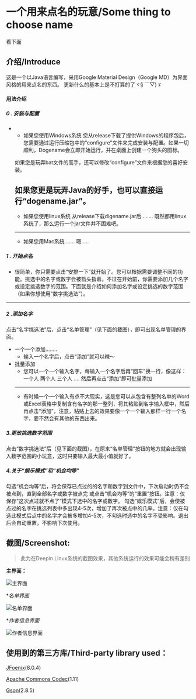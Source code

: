 # 一个用来点名的玩意/Some thing to choose name

看下面


## 介绍/Introduce
这是一个以Java语言编写，采用Google Material Design（Google MD）为界面风格的用来点名的东西。
更新什么的基本上是不打算的了ヾ§ ￣▽)ゞ

#### 用法介绍
##### 0 . 安装与配置
+ 
    + 如果您使用Windows系统
	您从release下载了提供Windows的程序包后，您需要通过运行压缩包中的“configure”文件来完成安装与配置。如果一切顺利，Dogename会立即开始运行，并在桌面上创建一个狗头的图标。
	
	如果您是玩弄bat文件的高手，还可以修改“configure”文件来根据您的喜好安装。
	
	如果您更是玩弄Java的好手，也可以直接运行“dogename.jar”。
    ----
    + 如果您使用linux系统
	从release下载digename.jar后........
	既然都用linux系统了，那么运行一个jar文件并不困难吧。
	----
	+ 如果您用Mac系统.......
	嗯.....
	
##### 1 . 开始点名
+ 
     很简单，你只需要点击“安排一下”就开始了。您可以根据需要调整不同的功能。挑选中的名字或数字会被箭头指着。不过在开始前，你需要添加几个名字或设定挑选数字的范围。下面就是介绍如何添加名字或设定挑选的数字范围（如果你想使用“数字挑选法”）。
----
##### 2 .添加名字

点击“名字挑选法”后，点击“名单管理”（见下面的截图），即可出现名单管理的界面。
+ 一个一个添加........
    + 输入一个名字后，点击“添加”就可以辣～
+ 批量添加
    + 您可以一个一个输入名字，每输入一个名字后再“回车”换一行，像这样：
	一个人
	两个人
	三个人
	....
	然后再点击“添加”即可批量添加
	----
	+ 有时候一个一个输入有点不大现实，这是您可以从包含有整列名单的Word或Excel表格中复制含有名字的那一整列，将其粘贴到名字输入框中，然后再点击“添加”，注意，粘贴上去的效果要像一个一个输入那样一行一个名字，要不然会有其他的东西出来。

##### 3.更改挑选数字范围
点击“数字挑选法”后（见下面的截图），在原来“名单管理”按钮的地方就会出现输入数字范围的小玩意，这时只要输入最大最小值就好了。

##### 4.关于“娱乐模式”和“机会均等”
勾选“机会均等”后，将会保存已点过的的名字和数字到文件中，下次启动时仍不会被点到，直到全部名字或数字被点完 或点击“机会均等”的“重置”按钮。注意：仅保存“这次点过就不点了”模式下选中的名字或数字。
勾选“娱乐模式”后，会使被点过的名字在挑选列表中多出现4-5次，增加了再次被点中的几率。注意：仅在勾选此模式后点中的名字才会被多增加4-5次，不勾选时选中的名字不受影响。退出后会自动重置，不影响下次使用。

## 截图/Screenshot:

>此为在Deepin Linux系统的截图效果，其他系统运行的效果可能会稍有差别

**主界面：**

![主界面](https://github.com/eatenid/dogename/raw/master/screenshot_main.png)

**名单界面*

![名单界面](https://github.com/eatenid/dogename/raw/master/screenshot_namepane.png)

**作者信息界面*

![作者信息界面](https://github.com/eatenid/dogename/raw/master/screenshot_info.png)


## 使用到的第三方库/Third-party library used：


[JFoenix](https://github.com/jfoenixadmin/JFoenix)(8.0.4)


[Apache Commons Codec](http://commons.apache.org/proper/commons-codec/)(1.11)


[Gson](https://github.com/google/gson)(2.8.5)


